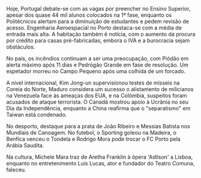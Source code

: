 Hoje, Portugal debate-se com as vagas por preencher no Ensino Superior, apesar dos quase 44 mil alunos colocados na 1ª fase, enquanto os Politécnicos alertam para a diminuição de estudantes e pedem revisão de acesso. Engenharia Aeroespacial no Porto destaca-se com a média de entrada mais alta. A habitação também é notícia, com o aumento da procura por crédito para casas pré-fabricadas, embora o IVA e a burocracia sejam obstáculos.

No país, os incêndios continuam a ser uma preocupação, com Piódão em alerta máximo após 11 dias e Pedrógão Grande em fase de resolução. Um espetador morreu no Campo Pequeno após uma colhida de um forcado.

A nível internacional, Kim Jong-un supervisionou testes de mísseis na Coreia do Norte, Maduro considera um sucesso o alistamento de milicianos na Venezuela face às ameaças dos EUA, e na Colômbia, suspeitos foram acusados de ataque terrorista. O Canadá mostrou apoio à Ucrânia no seu Dia da Independência, enquanto a China reafirma que o "separatismo" em Taiwan está condenado.

No desporto, destaque para a prata de João Ribeiro e Messias Batista nos Mundiais de Canoagem. No futebol, o Sporting goleou na Madeira, o Benfica venceu o Tondela e Rodrigo Mora pode trocar o FC Porto pela Arábia Saudita.

Na cultura, Michele Mara traz de Aretha Franklin à ópera 'Adilson' a Lisboa, enquanto no entretenimento Luís Lucas, ator e fundador do Teatro Comuna, faleceu.